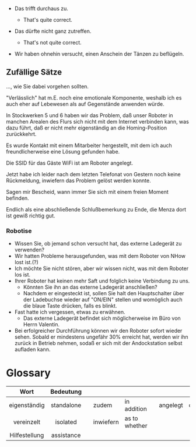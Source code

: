 - Das trifft durchaus zu.
	- That's quite correct.
- Das dürfte nicht ganz zutreffen.
	- That's not quite correct.

- Wir haben ohnehin versucht, einen Anschein der Tänzen zu beflügeln.


## Zufällige Sätze
..., wie Sie dabei vorgehen sollten.

"Verlässlich" hat m.E. noch eine emotionale Komponente, weshalb ich es auch eher auf Lebewesen als auf Gegenstände anwenden würde.

In Stockwerken 5 und 6 haben wir das Problem, daß unser Roboter in manchen Arealen des Flurs sich nicht mit dem Internet verbinden kann, was dazu führt, daß er nicht mehr eigenständig an die Homing-Position zurückkehrt.

Es wurde Kontakt mit einem Mitarbeiter hergestellt, mit dem ich auch freundlicherweise eine Lösung gefunden habe.

Die SSID für das Gäste WiFi ist am Roboter angelegt.

Jetzt habe ich leider nach dem letzten Telefonat von Gestern noch keine Rückmeldung, inwiefern das Problem gelöst werden konnte.

Sagen mir Bescheid, wann immer Sie sich mit einem freien Moment befinden.

Endlich als eine abschließende Schlußbemerkung zu Ende, die Menza dort ist gewiß richtig gut.

### Robotise
- Wissen Sie, ob jemand schon versucht hat, das externe Ladegerät zu verwenden?
- Wir hatten Probleme herausgefunden, was mit dem Roboter von NHow lost ist.(?)
- Ich möchte Sie nicht stören, aber wir wissen nicht, was mit dem Roboter los ist.
- Ihrer Roboter hat keinen mehr Saft und folglich keine Verbindung zu uns.
	- Könnten Sie ihn an das externe Ladegerät anschließen?
	- Nachdem er eingesteckt ist, sollen Sie halt den Hauptschalter über der Ladebuchse wieder auf "ON/EIN" stellen und womöglich auch die blaue Taste drücken, falls es blinkt.
- Fast hatte ich vergessen, etwas zu erwähnen.
	- Das externe Ladegerät befindet sich möglicherweise im Büro von Herrn Valentin.
- Bei erfolgreicher Durchführung können wir den Roboter sofort wieder sehen. Sobald er mindestens ungefähr 30% erreicht hat, werden wir ihn zurück in Betrieb nehmen, sodaß er sich mit der Andockstation selbst aufladen kann.

# Glossary


|   **Wort**    | **Bedeutung** |     |           |               |     |          |         |
| :-----------: | :-----------: | --- | --------- | ------------- | --- | -------- | ------- |
| eigenständig  |  standalone   |     | zudem     | in addition   |     | angelegt | created |
|  vereinzelt   |   isolated    |     | inwiefern | as to whether |     |          |         |
| Hilfestellung |  assistance   |     |           |               |     |          |         |
